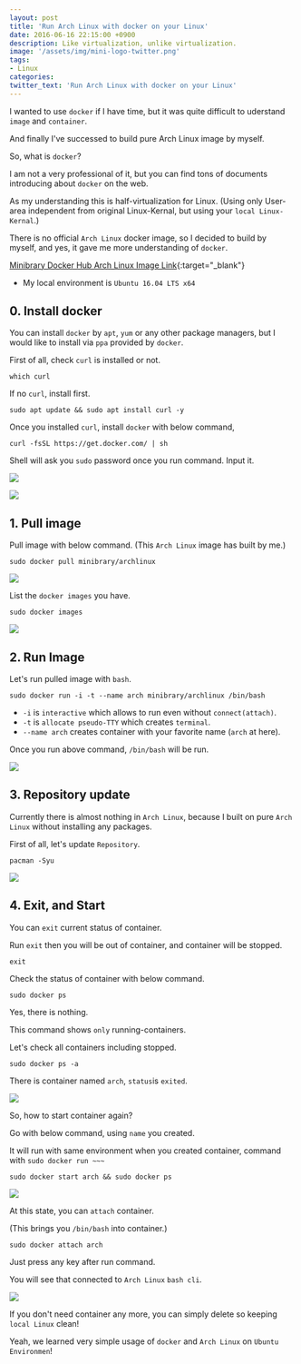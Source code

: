 ```yaml
---
layout: post
title: 'Run Arch Linux with docker on your Linux'
date: 2016-06-16 22:15:00 +0900
description: Like virtualization, unlike virtualization.
image: '/assets/img/mini-logo-twitter.png'
tags:
- Linux
categories:
twitter_text: 'Run Arch Linux with docker on your Linux'
---
```


I wanted to use `docker` if I have time, but it was quite difficult to uderstand `image` and `container`.

And finally I've successed to build pure Arch Linux image by myself.

So, what is `docker`?

I am not a very professional of it, but you can find tons of documents introducing about `docker` on the web.

As my understanding this is half-virtualization for Linux. (Using only User-area independent from original Linux-Kernal, but using your `local Linux-Kernal`.)

There is no official `Arch Linux` docker image, so I decided to build by myself, and yes, it gave me more understanding of `docker`. 

[Minibrary Docker Hub Arch Linux Image Link](https://hub.docker.com/r/minibrary/archlinux/){:target="_blank"}

* My local environment is `Ubuntu 16.04 LTS x64`

## 0. Install docker

You can install `docker` by `apt`, `yum` or any other package managers, but I would like to install via `ppa` provided by `docker`.

First of all, check `curl` is installed or not.

```
which curl
```

If no `curl`, install first.

```
sudo apt update && sudo apt install curl -y
```

Once you installed `curl`, install `docker` with below command,

```
curl -fsSL https://get.docker.com/ | sh
```

Shell will ask you `sudo` password once you run command. Input it.

<a href="https://googledrive.com/host/0Bw2KEQNBe4nMZW91OWJNZ2lmX0k/img-2016-0616-001.png" data-lightbox="352"><img src="https://googledrive.com/host/0Bw2KEQNBe4nMZW91OWJNZ2lmX0k/img-2016-0616-001.png"></a>

<a href="https://googledrive.com/host/0Bw2KEQNBe4nMZW91OWJNZ2lmX0k/img-2016-0616-002.png" data-lightbox="352"><img src="https://googledrive.com/host/0Bw2KEQNBe4nMZW91OWJNZ2lmX0k/img-2016-0616-002.png"></a>

## 1. Pull image

Pull image with below command. (This `Arch Linux` image has built by me.)

```
sudo docker pull minibrary/archlinux
```

<a href="https://googledrive.com/host/0Bw2KEQNBe4nMZW91OWJNZ2lmX0k/img-2016-0616-004.png" data-lightbox="352"><img src="https://googledrive.com/host/0Bw2KEQNBe4nMZW91OWJNZ2lmX0k/img-2016-0616-004.png"></a>

List the `docker images` you have.

```
sudo docker images
```

<a href="https://googledrive.com/host/0Bw2KEQNBe4nMZW91OWJNZ2lmX0k/img-2016-0616-005.png" data-lightbox="352"><img src="https://googledrive.com/host/0Bw2KEQNBe4nMZW91OWJNZ2lmX0k/img-2016-0616-005.png"></a>

## 2. Run Image

Let's run pulled image with `bash`.

```
sudo docker run -i -t --name arch minibrary/archlinux /bin/bash
```

* `-i` is `interactive` which allows to run even without `connect(attach)`.
* `-t` is `allocate pseudo-TTY` which creates `terminal`.
* `--name arch` creates container with your favorite name (`arch` at here).

Once you run above command, `/bin/bash` will be run.

<a href="https://googledrive.com/host/0Bw2KEQNBe4nMZW91OWJNZ2lmX0k/img-2016-0616-006.png" data-lightbox="352"><img src="https://googledrive.com/host/0Bw2KEQNBe4nMZW91OWJNZ2lmX0k/img-2016-0616-006.png"></a>

## 3. Repository update

Currently there is almost nothing in `Arch Linux`, because I built on pure `Arch Linux` without installing any packages.

First of all, let's update `Repository`.

```
pacman -Syu
```

<a href="https://googledrive.com/host/0Bw2KEQNBe4nMZW91OWJNZ2lmX0k/img-2016-0616-007.png" data-lightbox="352"><img src="https://googledrive.com/host/0Bw2KEQNBe4nMZW91OWJNZ2lmX0k/img-2016-0616-007.png"></a>

## 4. Exit, and Start

You can `exit` current status of container.

Run `exit` then you will be out of container, and container will be stopped.

```
exit
```

Check the status of container with below command.

```
sudo docker ps
```

Yes, there is nothing.

This command shows `only` running-containers.

Let's check all containers including stopped.

```
sudo docker ps -a
```

There is container named `arch`, `status`is `exited`.

<a href="https://googledrive.com/host/0Bw2KEQNBe4nMZW91OWJNZ2lmX0k/img-2016-0616-008.png" data-lightbox="352"><img src="https://googledrive.com/host/0Bw2KEQNBe4nMZW91OWJNZ2lmX0k/img-2016-0616-008.png"></a>

So, how to start container again?

Go with below command, using `name` you created.

It will run with same environment when you created container, command with `sudo docker run ~~~`

```
sudo docker start arch && sudo docker ps
```

<a href="https://googledrive.com/host/0Bw2KEQNBe4nMZW91OWJNZ2lmX0k/img-2016-0616-009.png" data-lightbox="352"><img src="https://googledrive.com/host/0Bw2KEQNBe4nMZW91OWJNZ2lmX0k/img-2016-0616-009.png"></a>

At this state, you can `attach` container.

(This brings you `/bin/bash` into container.)

```
sudo docker attach arch
```

Just press any key after run command.

You will see that connected to `Arch Linux` `bash cli`.

<a href="https://googledrive.com/host/0Bw2KEQNBe4nMZW91OWJNZ2lmX0k/img-2016-0616-010.png" data-lightbox="352"><img src="https://googledrive.com/host/0Bw2KEQNBe4nMZW91OWJNZ2lmX0k/img-2016-0616-010.png"></a>

If you don't need container any more, you can simply delete so keeping `local Linux` clean!

Yeah, we learned very simple usage of `docker` and `Arch Linux` on `Ubuntu Environmen`!
